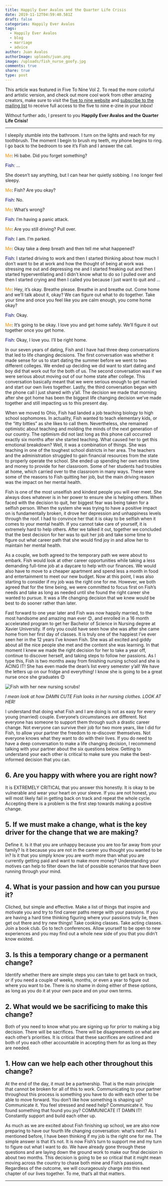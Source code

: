 ```yaml
---
title: Happily Ever Avalos and the Quarter Life Crisis
date: 2019-11-12T04:59:40.581Z
draft: false
categories: Happily Ever Avalos
tags:
  - Happily Ever Avalos
  - blog
  - marriage
  - advice
author: Juan Avalos
authorImage: uploads/juan.png
image: /uploads/fish_nurse_goofy.jpg
comments: true
share: true
type: post
---
```

This article was featured in Five To Nine Vol 2. To read the more colorful and artistic version, and check out more cool work from other amazing creators, make sure to visit the [five to nine website](https://fivetoninemag.com/) and [subscribe to the mailing list](https://fivetoninemag.us19.list-manage.com/subscribe?u=4022678040daebd86db5f0506&id=8ac3133fe6) to receive full access to the five to nine e-zine in your inbox!

Without further ado, I present to you **Happily Ever Avalos and the Quarter Life Crisis!**

- - -

I sleepily stumble into the bathroom. I turn on the lights and reach for my toothbrush. The moment I begin to brush my teeth, my phone begins to ring. I go back to the bedroom to see it’s Fish and I answer the call.

<span style="color:darkorange">Me</span>: Hi babe. Did you forget something?

<span style="color:darkblue">Fish</span>: …

She doesn’t say anything, but I can hear her quietly sobbing. I no longer feel sleepy.

<span style="color:darkorange">Me</span>: Fish? Are you okay?

<span style="color:darkblue">Fish</span>: No.

<span style="color:darkorange">Me</span>: What’s wrong?

<span style="color:darkblue">Fish</span>: I’m having a panic attack.

<span style="color:darkorange">Me</span>: Are you still driving? Pull over.

<span style="color:darkblue">Fish</span>: I am. I’m parked.

<span style="color:darkorange">Me</span>: Okay take a deep breath and then tell me what happened?

<span style="color:darkblue">Fish</span>: I started driving to work and then I started thinking about how much I don’t want to be at work and how the thought of being at work was stressing me out and depressing me and I started freaking out and then I started hyperventilating and I didn’t know what to do so I pulled over and then I started crying and then I called you because I just want to quit and …

<span style="color:darkorange">Me</span>: Hey, it’s okay. Breathe please. Breathe in and breathe out. Come home and we’ll talk about it, okay? We can figure out what to do together. Take your time and once you feel like you are calm enough, you come home okay?

<span style="color:darkblue">Fish</span>: Okay.

<span style="color:darkorange">Me</span>: It’s going to be okay. I love you and get home safely. We’ll figure it out together once you get home.

<span style="color:darkblue">Fish</span>: Okay, I love you. I’ll be right home.

In our seven years of dating, Fish and I have had three deep conversations that led to life changing decisions. The first conversation was whether it made sense for us to start dating the summer before we went to two different colleges. We ended up deciding we did want to start dating and boy did that work out for the both of us. The second conversation was if we were serious about moving out of our home state after college. This conversation basically meant that we were serious enough to get married and start our own lives together. Lastly, the third conversation began with the phone call I just shared with y’all. The decision we made that morning after she got home has been the biggest life changing decision we’ve made together and still impacting us to this present day.

When we moved to Ohio, Fish had landed a job teaching biology to high school sophomores. In actuality, Fish wanted to teach elementary kids, or the “itty bitties” as she likes to call them. Nevertheless, she remained optimistic about teaching and molding the minds of the next generation of our country. The optimism did not last long as this phone call occurred exactly six months after she started teaching. What caused her to get this emotional breakdown? Well, it was a combination of things. She was teaching in one of the toughest school districts in her area. The teachers and the administration struggled to gain financial resources from the state to properly operate the school. She ended up spending her own extra time and money to provide for her classroom. Some of her students had troubles at home, which carried over to the classroom in many ways. These were some of the reasons to Fish quitting her job, but the main driving reason was the impact on her mental health.

Fish is one of the most unselfish and kindest people you will ever meet. She always does whatever is in her power to ensure she is helping others. When faced with the decision to quit, her biggest fear was being taken for a selfish person. When the system she was trying to have a positive impact on is fundamentally broken, it drove her depression and unhappiness levels through the roof. I had to convince her that it is okay to be selfish when it comes to your mental health. If you cannot take care of yourself, it is extremely hard to help others. After we talked it out, together we concluded that the best decision for her was to quit her job and take some time to figure out what career path that she would find joy in and allow her to maintain her mental health.

As a couple, we both agreed to the temporary path we were about to embark. Fish would look at other career opportunities while taking a less demanding full-time job at a daycare to help with our finances. We would also have to move to a cheaper apartment and spend less a month in food and entertainment to meet our new budget. Now at this point, I was also starting to consider if my job was the right one for me. However, we both agreed that for the time being, we were committed to focus first on Fish’s needs and take as long as needed until she found the right career she wanted to pursue. It was a life changing decision that we knew would be best to do sooner rather than later.

Fast forward to one year later and Fish was now happily married, to the most handsome and amazing man ever 😊, and enrolled in a 16 month accelerated program to get her Bachelor of Science in Nursing degree at Xavier University. If only you could have seen how she was after she came home from her first day of classes. It is truly one of the happiest I’ve ever seen her in the 12 years I’ve known Fish. She was all excited and giddy about all the nice people she met and the content she was learning. In that moment I knew we made the right decision for her to take a year off, continue to discover herself, and taking steps to follow her passions. As I type this, Fish is two months away from finishing nursing school and she is ACING IT! She has even made the dean’s list every semester y’all! We have the letters up on our fridge and everything! I know she is going to be a great nurse once she graduates 😊

![Fish with her new nursing scrubs!](/uploads/fish_nurse.jpg "Fish with her new nursing scrubs!")

_I mean look at how DAMN CUTE Fish looks in her nursing clothes. LOOK AT HER!_

I understand that doing what Fish and I are doing is not as easy for every young (married) couple. Everyone’s circumstances are different. Not everyone has someone to support them through such a drastic career change. Not everyone can survive their job for two more years, like I did for Fish, to allow your partner the freedom to re-discover themselves. Not everyone knows what they want to do with their lives. If you do need to have a deep conversation to make a life changing decision, I recommend talking with your partner about the six questions below. Getting to understand your each other is critical to make sure you make the best-informed decision that you can.

## 6.  Are you happy with where you are right now?

It is EXTREMELY CRITICAL that you answer this honestly. It is okay to be vulnerable and wear your heart on your sleeve. If you are not honest, you will most likely fail in getting back on track and repeat the whole cycle. Accepting there is a problem is the first step towards making a positive change.

## 5. If we must make a change, what is the key driver for the change that we are making?

Define it. Is it that you are unhappy because you are too far away from your family? Is it because you are not in the career you thought you wanted to be in? Is it that you simply know you are worth more than what you are currently getting paid and want to make more money? Understanding your motives can help to filter down the list of possible scenarios that have been running through your mind.

## 4. What is your passion and how can you pursue it?

Cliched, but simple and effective. Make a list of things that inspire and motivate you and try to find career paths merge with your passions. If you are having a hard time thinking figuring where your passions truly lie, then get out there and try new things! Take cooking classes. Take acting classes. Join a book club. Go to tech conferences. Allow yourself to be open to new experiences and you may find out a whole new side of you that you didn’t know existed.

## 3. Is this a temporary change or a permanent change?

Identify whether there are simple steps you can take to get back on track, or if you need a couple of weeks, months, or even a year to figure out where you want to be. There is no shame in doing either of these options, as long as you do it at your own pace and on your own terms.

## 2. What would we be sacrificing to make this change?

Both of you need to know what you are signing up for prior to making a big decision. There will be sacrifices. There will be disagreements on what are each other’s priorities. It is critical that these sacrifices are outlined and both of you each other accountable in accepting them for as long as they are needed. 

## 1. How can we help each other throughout this change?

At the end of the day, it must be a partnership. That is the main principle that cannot be broken for all of this to work. Communicating to your partner throughout this process is something you have to do with each other to be able to move forward. You don’t like how something is shaping up? Communicate it. You feel stressed and need help? Communicate it. You found something that found you joy? COMMUNICATE IT DAMN IT! Constantly support and build each other up.

As much as we are excited about Fish finishing up school, we are also now preparing to have our fourth life changing conversation: what’s next? As I mentioned before, I have been thinking if my job is the right one for me. The simple answer is that it’s not. It is now Fish’s turn to support me and my turn to figure out what I want to do. We have already gone through these questions and are laying down the ground work to make our final decision in about two months. This decision is going to be so critical that it might mean moving across the country to chase both mine and Fish’s passions. Regardless of the outcome, we will courageously charge into this next chapter of our lives together. To me, that’s all that matters.

- - -
